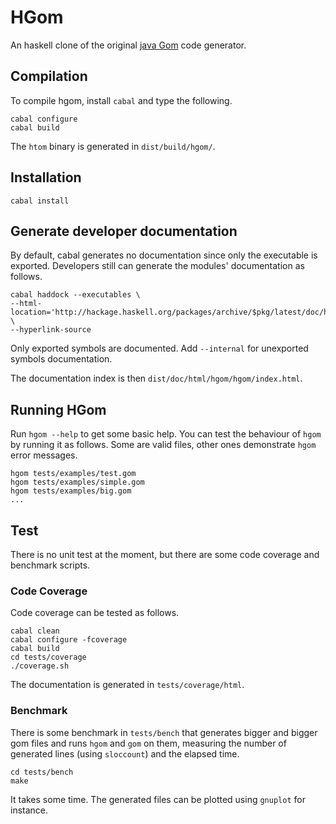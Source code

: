# HGom #

An haskell clone of the original [java Gom](http://tom.loria.fr) code
generator.

## Compilation ##

To compile hgom, install `cabal` and type the following.

    cabal configure
    cabal build

The `htom` binary is generated in `dist/build/hgom/`.

## Installation ##

    cabal install

## Generate developer documentation ##

By default, cabal generates no documentation since only the executable is
exported. Developers still can generate the modules' documentation as follows.

    cabal haddock --executables \
    --html-location='http://hackage.haskell.org/packages/archive/$pkg/latest/doc/html' \
    --hyperlink-source 

Only exported symbols are documented. Add `--internal` for unexported symbols
documentation.

The documentation index is then `dist/doc/html/hgom/hgom/index.html`.

## Running HGom ##

Run `hgom --help` to get some basic help. 
You can test the behaviour of `hgom` by running it as follows. Some are valid files,
other ones demonstrate `hgom` error messages.

    hgom tests/examples/test.gom
    hgom tests/examples/simple.gom
    hgom tests/examples/big.gom
    ...

## Test ##

There is no unit test at the moment, but there are some code coverage and
benchmark scripts.

### Code Coverage ###

Code coverage can be tested as follows.

    cabal clean
    cabal configure -fcoverage
    cabal build
    cd tests/coverage
    ./coverage.sh

The documentation is generated in `tests/coverage/html`.

### Benchmark ###

There is some benchmark in `tests/bench` that generates bigger and bigger gom
files and runs `hgom` and `gom` on them, measuring the number of generated
lines (using `sloccount`) and the elapsed time. 

    cd tests/bench
    make

It takes some time. The generated files can be plotted using `gnuplot` for
instance.
